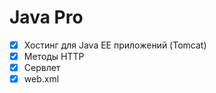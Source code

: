 # Java Pro
- [X] Хостинг для Java EE приложений (Tomcat)
- [X] Методы HTTP
- [X] Сервлет
- [X] web.xml
